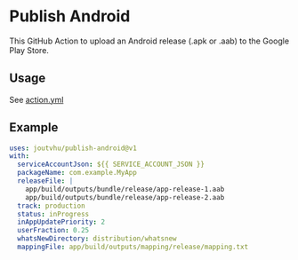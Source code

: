# Publish Android

This GitHub Action to upload an Android release (.apk or .aab) to the Google Play Store.

## Usage

See [action.yml](action.yml)

## Example

```yaml
uses: joutvhu/publish-android@v1
with:
  serviceAccountJson: ${{ SERVICE_ACCOUNT_JSON }}
  packageName: com.example.MyApp
  releaseFile: |
    app/build/outputs/bundle/release/app-release-1.aab
    app/build/outputs/bundle/release/app-release-2.aab
  track: production
  status: inProgress
  inAppUpdatePriority: 2
  userFraction: 0.25
  whatsNewDirectory: distribution/whatsnew
  mappingFile: app/build/outputs/mapping/release/mapping.txt
```
